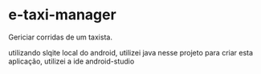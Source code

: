 # e-taxi-manager
Gericiar corridas de um taxista.

utilizando slqite local do android, utilizei java nesse projeto para criar esta aplicação, utilizei a ide android-studio

